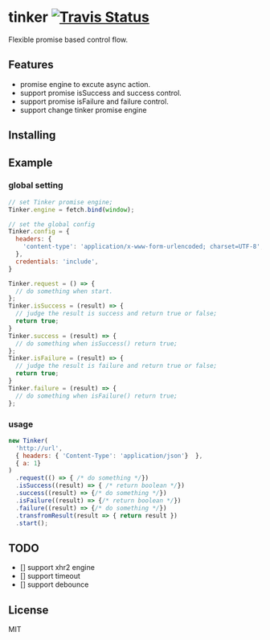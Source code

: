 # tinker [![Travis Status](https://travis-ci.org/huliyou/tinker.svg?branch=master)](https://travis-ci.org/huliyou/tinker) 

Flexible promise based control flow.

## Features
* promise engine to excute async action.
* support promise isSuccess and success control.
* support promise isFailure and failure control.
* support change tinker promise engine

## Installing

## Example
### global setting
```javascript
// set Tinker promise engine;
Tinker.engine = fetch.bind(window);

// set the global config
Tinker.config = {
  headers: {
    'content-type': 'application/x-www-form-urlencoded; charset=UTF-8',
  },
  credentials: 'include',
}

Tinker.request = () => {
  // do something when start.
};
Tinker.isSuccess = (result) => {
  // judge the result is success and return true or false;
  return true;
}
Tinker.success = (result) => {
  // do something when isSuccess() return true;
};
Tinker.isFailure = (result) => {
  // judge the result is failure and return true or false;
  return true;
}
Tinker.failure = (result) => {
  // do something when isFailure() return true;
};
```

### usage
```javascript
new Tinker(
  'http://url',
  { headers: { 'Content-Type': 'application/json'}  },
  { a: 1}
)
  .request(() => { /* do something */})
  .isSuccess((result) => { /* return boolean */})
  .success((result) => {/* do something */})
  .isFailure((result) => {/* return boolean */})
  .failure((result) => {/* do something */})
  .transfromResult(result => { return result })
  .start();
```

## TODO
- [] support xhr2 engine
- [] support timeout
- [] support debounce

## License
MIT
